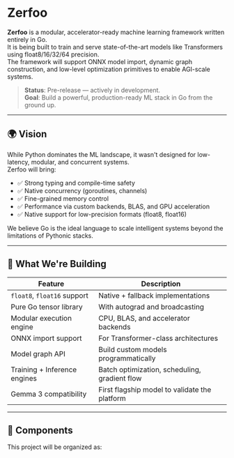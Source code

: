 # Zerfoo

**Zerfoo** is a modular, accelerator-ready machine learning framework written entirely in Go.  
It is being built to train and serve state-of-the-art models like Transformers using float8/16/32/64 precision.  
The framework will support ONNX model import, dynamic graph construction, and low-level optimization primitives to enable AGI-scale systems.

> **Status**: Pre-release — actively in development.  
> **Goal**: Build a powerful, production-ready ML stack in Go from the ground up.

---

## 🌍 Vision

While Python dominates the ML landscape, it wasn't designed for low-latency, modular, and concurrent systems.  
Zerfoo will bring:

- ✅ Strong typing and compile-time safety
- ✅ Native concurrency (goroutines, channels)
- ✅ Fine-grained memory control
- ✅ Performance via custom backends, BLAS, and GPU acceleration
- ✅ Native support for low-precision formats (float8, float16)

We believe Go is the ideal language to scale intelligent systems beyond the limitations of Pythonic stacks.

---

## 🔧 What We're Building

| Feature                        | Description                                      |
|-------------------------------|--------------------------------------------------|
| `float8`, `float16` support   | Native + fallback implementations                |
| Pure Go tensor library        | With autograd and broadcasting                   |
| Modular execution engine      | CPU, BLAS, and accelerator backends              |
| ONNX import support           | For Transformer-class architectures              |
| Model graph API               | Build custom models programmatically             |
| Training + Inference engines  | Batch optimization, scheduling, gradient flow    |
| Gemma 3 compatibility         | First flagship model to validate the platform    |

---

## 🧱 Components

This project will be organized as:

